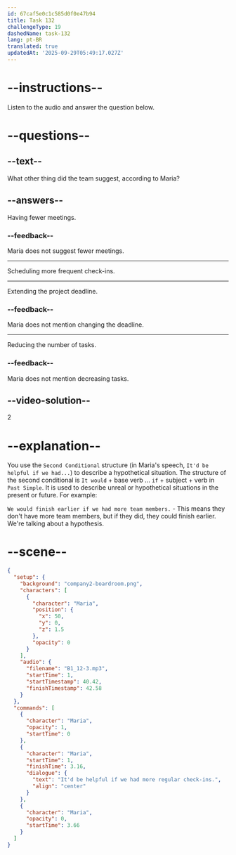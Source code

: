 ```yaml
---
id: 67caf5e0c1c585d0f0e47b94
title: Task 132
challengeType: 19
dashedName: task-132
lang: pt-BR
translated: true
updatedAt: '2025-09-29T05:49:17.027Z'
---
```


<!-- (Audio) Maria: It'd be helpful if we had more regular check-ins. -->

# --instructions--

Listen to the audio and answer the question below.  

# --questions--

## --text--

What other thing did the team suggest, according to Maria?

## --answers--

Having fewer meetings.

### --feedback--

Maria does not suggest fewer meetings.  

---

Scheduling more frequent check-ins.

---

Extending the project deadline.  

### --feedback--

Maria does not mention changing the deadline.

---

Reducing the number of tasks.

### --feedback--

Maria does not mention decreasing tasks.

## --video-solution--

2  

# --explanation--

You use the `Second Conditional` structure (in Maria's speech, `It'd be helpful if we had...`) to describe a hypothetical situation. The structure of the second conditional is `It would` + base verb ... `if` + subject + verb in `Past Simple`. It is used to describe unreal or hypothetical situations in the present or future. For example:

`We would finish earlier if we had more team members.` - This means they don't have more team members, but if they did, they could finish earlier. We're talking about a hypothesis.

# --scene--

```json
{
  "setup": {
    "background": "company2-boardroom.png",
    "characters": [
      {
        "character": "Maria",
        "position": {
          "x": 50,
          "y": 0,
          "z": 1.5
        },
        "opacity": 0
      }
    ],
    "audio": {
      "filename": "B1_12-3.mp3",
      "startTime": 1,
      "startTimestamp": 40.42,
      "finishTimestamp": 42.58
    }
  },
  "commands": [
    {
      "character": "Maria",
      "opacity": 1,
      "startTime": 0
    },
    {
      "character": "Maria",
      "startTime": 1,
      "finishTime": 3.16,
      "dialogue": {
        "text": "It'd be helpful if we had more regular check-ins.",
        "align": "center"
      }
    },
    {
      "character": "Maria",
      "opacity": 0,
      "startTime": 3.66
    }
  ]
}
```
